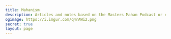 ```yaml
---
title: Mahanism
description: Articles and notes based on the Masters Mahan Podcast or elite Luciferianism as a whole
ogimage: https://i.imgur.com/q4rAWi2.png
secret: true
layout: page
---
```


<CollectionIndex title="Mahanism" lead="Notes from Masters Mahan & Elite Occultism" :collection="['mahanism']" />

